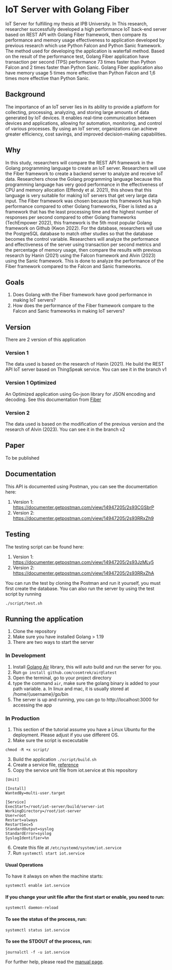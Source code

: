 # IoT Server with Golang Fiber
IoT Server for fulfilling my thesis at IPB University. In This research, researcher successfully developed a high performance IoT back-end server based on REST API with Golang Fiber framework, then compare its performance and memory usage effectiveness to application developed by previous research which use Python Falcon and Python Sanic framework. The method used for developing the application is waterfall method. Based on the result of the performance test, Golang Fiber application have transaction per second (TPS) performance 73 times faster than Python Falcon and 2 times faster than Python Sanic. Golang Fiber application also have memory usage 5 times more effective than Python Falcon and 1,6 times more effective than Python Sanic.

## Background
The importance of an IoT server lies in its ability to provide a platform for collecting, processing, analyzing, and storing large amounts of data generated by IoT devices. It enables real-time communication between devices and applications, allowing for automation, monitoring, and control of various processes. By using an IoT server, organizations can achieve greater efficiency, cost savings, and improved decision-making capabilities.

## Why
In this study, researchers will compare the REST API framework in the Golang programming language to create an IoT server. Researchers will use the Fiber framework to create a backend server to analyze and receive IoT data. Researchers chose the Golang programming language because this programming language has very good performance in the effectiveness of CPU and memory allocation (Effendy et al. 2021), this shows that this language is very suitable for making IoT servers that get very large data input. The Fiber framework was chosen because this framework has high performance compared to other Golang frameworks, Fiber is listed as a framework that has the least processing time and the highest number of responses per second compared to other Golang frameworks (TechEmpower 2022), this framework is the 5th most popular Golang framework on Github (Kwon 2022). For the database, researchers will use the PostgreSQL database to match other studies so that the database becomes the control variable. Researchers will analyze the performance and effectiveness of the server using transaction per second metrics and the percentage of memory usage, then compare the results with previous research by Hanin (2021) using the Falcon framework and Alvin (2023) using the Sanic framework. This is done to analyze the performance of the Fiber framework compared to the Falcon and Sanic frameworks.

## Goals
1. Does Golang with the Fiber framework have good performance in making IoT servers?
2. How does the performance of the Fiber framework compare to the Falcon and Sanic frameworks in making IoT servers?

## Version
There are 2 version of this application
### Version 1
The data used is based on the research of Hanin (2021). He build the REST API IoT server based on ThingSpeak service. You can see it in the branch v1

### Version 1 Optimized
An Optimized application using Go-json library for JSON encoding and decoding. See this documentation from [Fiber](https://docs.gofiber.io/guide/faster-fiber/)

### Version 2
The data used is based on the modification of the previous version and the research of Alvin (2023). You can see it in the branch v2

## Paper
To be published

## Documentation
This API is documented using Postman, you can see the documentation here:
1. Version 1: https://documenter.getpostman.com/view/14947205/2s93CGSbrP
2. Version 2: https://documenter.getpostman.com/view/14947205/2s93RRxZh9

## Testing
The testing script can be found here:
1. Version 1: https://documenter.getpostman.com/view/14947205/2s93JzMLy5
2. Version 2: https://documenter.getpostman.com/view/14947205/2s93RRxZhA

You can run the test by cloning the Postman and run it yourself, you must first create the database. You can also run the server by using the test script by running 
```
./script/test.sh
```


## Running the application
1. Clone the repository
2. Make sure you have installed Golang > 1.19 
3. There are two ways to start the server

### In Development
1. Install [Golang Air](https://github.com/cosmtrek/air) library, this will auto build and run the server for you. 
2. Run `go install github.com/cosmtrek/air@latest`
3. Open the terminal, go to your project directory
4. type the command `air`, make sure the golang binary is added to your path variable. 
  a. In linux and mac, it is usually stored at /home/{username}/go/bin
5. The server is up and running, you can go to http://localhost:3000 for accessing the app


### In Production
1. This section of the tutorial assume you have a Linux Ubuntu for the deployment. Please adjust if you use different OS.
2. Make sure the script is excecutable 
```
chmod -R +x script/
```
3. Build the application `./script/build.sh`
4. Create a service file, [reference](https://stackoverflow.com/questions/58022141/pm2-like-process-management-solution-for-golang-applications)
5. Copy the service unit file from iot.service at this repository
  ```
[Unit]

[Install]
WantedBy=multi-user.target

[Service]
ExecStart=/root/iot-server/build/server-iot
WorkingDirectory=/root/iot-server
User=root
Restart=always
RestartSec=5
StandardOutput=syslog
StandardError=syslog
SyslogIdentifier=%n
  ```
6. Create this file at `/etc/systemd/system/iot.service`
7. Run `systemctl start iot.service`

#### Usual Operations
To have it always on when the machine starts:
```
systemctl enable iot.service
```

#### If you change your unit file after the first start or enable, you need to run:
```
systemctl daemon-reload
```

#### To see the status of the process, run:
```
systemctl status iot.service
```

#### To see the STDOUT of the process, run:
```
journalctl -f -u iot.service
```

For further help, please read the [manual page](https://www.freedesktop.org/software/systemd/man/systemd.unit.html).
